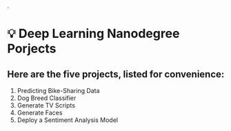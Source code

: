 


.


#  💡 Deep Learning Nanodegree Porjects 




## Here are the five projects, listed for convenience:




1. Predicting Bike-Sharing Data
2. Dog Breed Classifier
3. Generate TV Scripts
4. Generate Faces
5. Deploy a Sentiment Analysis Model



